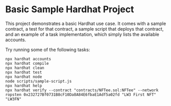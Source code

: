 # Basic Sample Hardhat Project

This project demonstrates a basic Hardhat use case. It comes with a sample contract, a test for that contract, a sample script that deploys that contract, and an example of a task implementation, which simply lists the available accounts.

Try running some of the following tasks:

```shell
npx hardhat accounts
npx hardhat compile
npx hardhat clean
npx hardhat test
npx hardhat node
node scripts/sample-script.js
npx hardhat help
npx hardhat verify --contract "contracts/NFTee.sol:NFTee" --network 
ropsten 0x232727Bf0731B8cF10Da8A84E6fbaE1Adf5a02fd "LW3 First NFT" "LW3FN"
```

